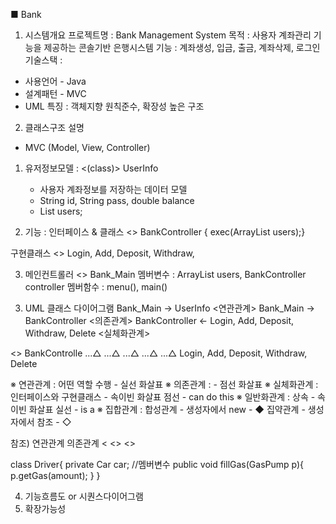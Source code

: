 ■ Bank
1. 시스템개요
프로젝트명 : Bank Management System
목적      : 사용자 계좌관리 기능을 제공하는 콘솔기반 은행시스템
기능      : 계좌생성, 입금, 출금, 계좌삭제, 로그인
기술스택   :
- 사용언어 - Java
- 설계패턴 - MVC
- UML
특징      : 객체지향 원칙준수, 확장성 높은 구조


2. 클래스구조 설명
- MVC (Model, View, Controller)
1) 유저정보모델 : <(class)> UserInfo
    - 사용자 계좌정보를 저장하는 데이터 모델
    - String id, String pass, double balance
    - List<UserInfo> users;

2) 기능 : 인터페이스 & 클래스
    <<interface>> BankController { exec(ArrayList<UserInfo> users);}

구현클래스
<<class>> Login, Add, Deposit, Withdraw,

3) 메인컨트롤러
<<class>> Bank_Main
멤버변수 : ArrayList<UserInfo> users, BankController controller
멤버함수 : menu(), main()

3. UML 클래스 다이어그램
Bank_Main -> UserInfo <연관관계>
Bank_Main -> BankController <의존관계>
BankController <- Login, Add, Deposit, Withdraw, Delete <실체화관계>

<<interface>> BankControlle
...△  ...△ ...△    ...△      ...△
Login, Add, Deposit, Withdraw, Delete

※ 연관관계  : 어떤 역할 수행            - 실선 화살표
※ 의존관계  :                         - 점선 화살표
※ 실체화관계 : 인터페이스와 구현클래스    - 속이빈 화살표 점선 - can do this
※ 일반화관계 : 상속                    - 속이빈 화살표 실선 - is a
※ 집합관계  :  합성관계 - 생성자에서 new - ◆
              집약관계 - 생성자에서 참조 - ◇

참조)     연관관계         의존관계 
<<Driver>        <<Car>>        <<GasPump>>

class Driver{
    private Car car; //멤버변수
    public void fillGas(GasPump p){
        p.getGas(amount);
    }
}


4. 기능흐름도 or 시퀀스다이어그램
5. 확장가능성

